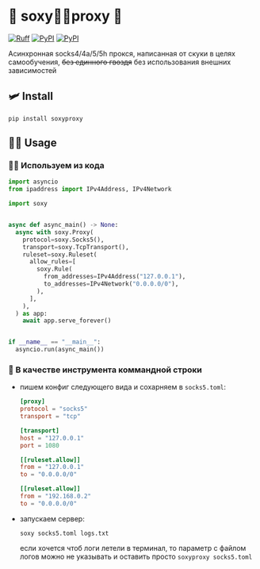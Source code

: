 # 💃 soxy👯‍♀️proxy 🕺

[![Ruff](https://img.shields.io/endpoint?url=https://raw.githubusercontent.com/astral-sh/ruff/main/assets/badge/v2.json)](https://github.com/astral-sh/ruff)
[![PyPI](https://img.shields.io/pypi/v/soxyproxy.svg)](https://pypi.python.org/pypi/soxyproxy)
[![PyPI](https://img.shields.io/pypi/dm/soxyproxy.svg)](https://pypi.python.org/pypi/soxyproxy)

Асинхронная socks4/4a/5/5h прокся, написанная от скуки в целях самообучения, ~~без единного гвоздя~~ без использования внешних зависимостей

## 🛩️ Install

```shell
pip install soxyproxy
```

## 🫶🏼  Usage

### 👨‍💻 Используем из кода

```python
import asyncio
from ipaddress import IPv4Address, IPv4Network

import soxy


async def async_main() -> None:
  async with soxy.Proxy(
    protocol=soxy.Socks5(),
    transport=soxy.TcpTransport(),
    ruleset=soxy.Ruleset(
      allow_rules=[
        soxy.Rule(
          from_addresses=IPv4Address("127.0.0.1"),
          to_addresses=IPv4Network("0.0.0.0/0"),
        ),
      ],
    ),
  ) as app:
    await app.serve_forever()


if __name__ == "__main__":
  asyncio.run(async_main())
```

### 👟  В качестве инструмента коммандной строки

- пишем конфиг следующего вида и сохарняем в `socks5.toml`:

  ```toml
  [proxy]
  protocol = "socks5"
  transport = "tcp"
  
  [transport]
  host = "127.0.0.1"
  port = 1080
  
  [[ruleset.allow]]
  from = "127.0.0.1"
  to = "0.0.0.0/0"
  
  [[ruleset.allow]]
  from = "192.168.0.2"
  to = "0.0.0.0/0"
  ```

- запускаем сервер:

  ```shell
  soxy socks5.toml logs.txt 
  ```
  
  если хочется чтоб логи летели в терминал, то параметр с файлом логов можно не указывать и оставить просто `soxyproxy socks5.toml` 
